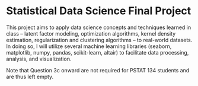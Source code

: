 # Statistical Data Science Final Project

This project aims to apply data science concepts and techniques learned in class – latent factor modeling, optimization algorithms, kernel density estimation, regularization and clustering algorithms – to real-world datasets. In doing so, I will utilize several machine learning libraries (seaborn, matplotlib, numpy, pandas, scikit-learn, altair) to facilitate data processing, analysis, and visualization. 

Note that Question 3c onward are not required for PSTAT 134 students and are thus left empty. 
